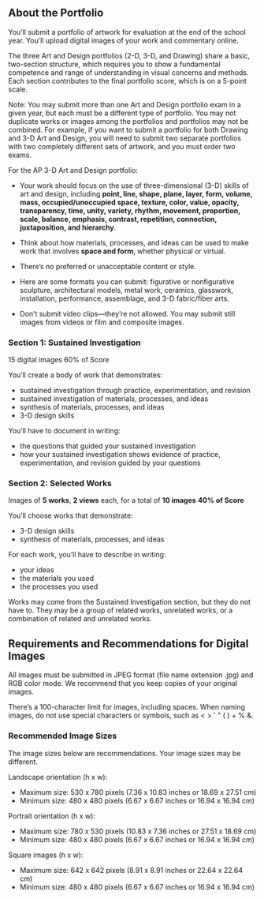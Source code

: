 ## About the Portfolio

You’ll submit a portfolio of artwork for evaluation at the end of the school year. You’ll upload digital images of your work and commentary online.

The three Art and Design portfolios (2-D, 3-D, and Drawing) share a basic, two-section structure, which requires you to show a fundamental competence and range of understanding in visual concerns and methods. Each section contributes to the final portfolio score, which is on a 5-point scale.

Note: You may submit more than one Art and Design portfolio exam in a given year, but each must be a different type of portfolio. You may not duplicate works or images among the portfolios and portfolios may not be combined. For example, if you want to submit a portfolio for both Drawing and 3-D Art and Design, you will need to submit two separate portfolios with two completely different sets of artwork, and you must order two exams.

For the AP 3-D Art and Design portfolio:

-   Your work should focus on the use of three-dimensional (3-D) skills of art and design, including **point, line, shape, plane, layer, form, volume, mass, occupied/unoccupied space, texture, color, value, opacity, transparency, time, unity, variety, rhythm, movement, proportion, scale, balance, emphasis, contrast, repetition, connection, juxtaposition, and hierarchy**.
    
-   Think about how materials, processes, and ideas can be used to make work that involves **space and form**, whether physical or virtual.
-   There’s no preferred or unacceptable content or style.
-   Here are some formats you can submit: figurative or nonfigurative sculpture, architectural models, metal work, ceramics, glasswork, installation, performance, assemblage, and 3-D fabric/fiber arts.
-   Don’t submit video clips—they’re not allowed. You may submit still images from videos or film and composite images.

### Section 1: Sustained Investigation

15 digital images 60% of Score

You’ll create a body of work that demonstrates:

-   sustained investigation through practice, experimentation, and revision
-   sustained investigation of materials, processes, and ideas
-   synthesis of materials, processes, and ideas
-   3-D design skills

You’ll have to document in writing:

-   the questions that guided your sustained investigation
-   how your sustained investigation shows evidence of practice, experimentation, and revision guided by your questions

### Section 2: Selected Works

Images of **5 works**, **2 views** each, for a total of **10 images** **40% of Score**

You’ll choose works that demonstrate:

-   3-D design skills
-   synthesis of materials, processes, and ideas

For each work, you’ll have to describe in writing:

-   your ideas
-   the materials you used
-   the processes you used

Works may come from the Sustained Investigation section, but they do not have to. They may be a group of related works, unrelated works, or a combination of related and unrelated works.

## Requirements and Recommendations for Digital Images

All images must be submitted in JPEG format (file name extension .jpg) and RGB color mode. We recommend that you keep copies of your original images.

There’s a 100-character limit for images, including spaces. When naming images, do not use special characters or symbols, such as < > ' " ( ) + % &.

### Recommended Image Sizes

The image sizes below are recommendations. Your image sizes may be different.

Landscape orientation (h x w):

-   Maximum size: 530 x 780 pixels (7.36 x 10.83 inches or 18.69 x 27.51 cm)
-   Minimum size: 480 x 480 pixels (6.67 x 6.67 inches or 16.94 x 16.94 cm)

Portrait orientation (h x w):

-   Maximum size: 780 x 530 pixels (10.83 x 7.36 inches or 27.51 x 18.69 cm)
-   Minimum size: 480 x 480 pixels (6.67 x 6.67 inches or 16.94 x 16.94 cm)

Square images (h x w):

-   Maximum size: 642 x 642 pixels (8.91 x 8.91 inches or 22.64 x 22.64 cm)
-   Minimum size: 480 x 480 pixels (6.67 x 6.67 inches or 16.94 x 16.94 cm)
